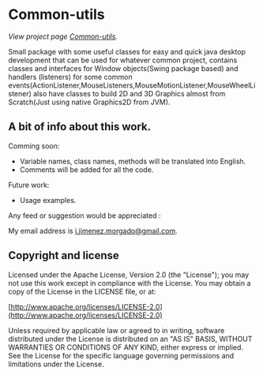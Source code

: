 Common-utils
================================

*View project page [Common-utils](http://ijmorgado.github.com/common-utils/).*

Small package with some useful classes for easy and quick java desktop development that can be used for whatever common project, contains classes and interfaces for Window objects(Swing package based) and handlers (listeners) for some common events(ActionListener,MouseListeners,MouseMotionListener,MouseWheelListener) also have classes to build 2D and 3D Graphics almost from Scratch(Just using native Graphics2D from JVM).

A bit of info about this work.
-------------------------

Comming soon:

* Variable names, class names, methods will be translated into English.
* Comments will be added for all the code.

Future work:

* Usage examples.


Any feed or suggestion would be appreciated :

My email address is i.jimenez.morgado@gmail.com.

## Copyright and license

Licensed under the Apache License, Version 2.0 (the "License");
you may not use this work except in compliance with the License.
You may obtain a copy of the License in the LICENSE file, or at:

  [http://www.apache.org/licenses/LICENSE-2.0](http://www.apache.org/licenses/LICENSE-2.0)

Unless required by applicable law or agreed to in writing, software
distributed under the License is distributed on an "AS IS" BASIS,
WITHOUT WARRANTIES OR CONDITIONS OF ANY KIND, either express or implied.
See the License for the specific language governing permissions and
limitations under the License.
